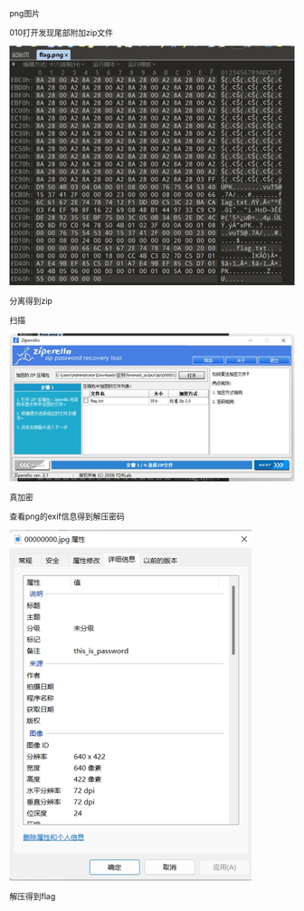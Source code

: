 png图片

010打开发现尾部附加zip文件

![img](./assets/wps133.jpg) 

 

分离得到zip

扫描

![img](./assets/wps134.jpg) 

真加密

 

查看png的exif信息得到解压密码

![img](./assets/wps135.jpg) 

解压得到flag

 

 